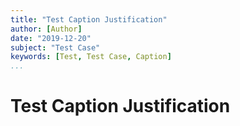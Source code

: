 ```yaml
---
title: "Test Caption Justification"
author: [Author]
date: "2019-12-20"
subject: "Test Case"
keywords: [Test, Test Case, Caption]
...
```


# Test Caption Justification